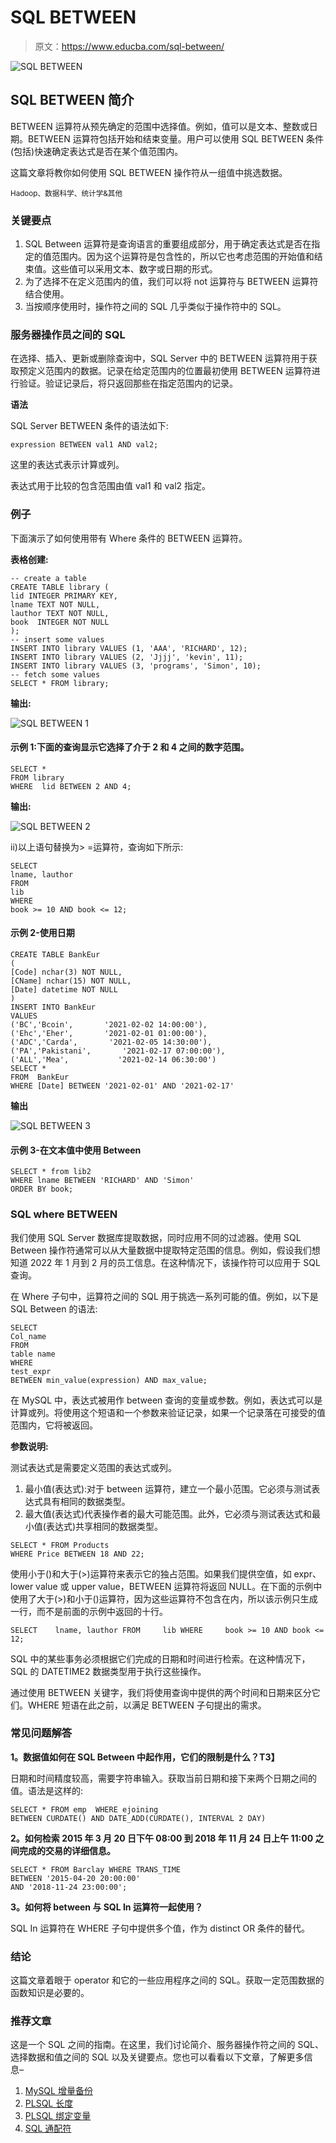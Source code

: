 # SQL BETWEEN

> 原文：<https://www.educba.com/sql-between/>

![SQL BETWEEN](img/a34d1dffe08531a6ef4da08b9d14839c.png)



## SQL BETWEEN 简介

BETWEEN 运算符从预先确定的范围中选择值。例如，值可以是文本、整数或日期。BETWEEN 运算符包括开始和结束变量。用户可以使用 SQL BETWEEN 条件(包括)快速确定表达式是否在某个值范围内。

这篇文章将教你如何使用 SQL BETWEEN 操作符从一组值中挑选数据。

<small>Hadoop、数据科学、统计学&其他</small>

### 关键要点

1.  SQL Between 运算符是查询语言的重要组成部分，用于确定表达式是否在指定的值范围内。因为这个运算符是包含性的，所以它也考虑范围的开始值和结束值。这些值可以采用文本、数字或日期的形式。
2.  为了选择不在定义范围内的值，我们可以将 not 运算符与 BETWEEN 运算符结合使用。
3.  当按顺序使用时，操作符之间的 SQL 几乎类似于操作符中的 SQL。

### 服务器操作员之间的 SQL

在选择、插入、更新或删除查询中，SQL Server 中的 BETWEEN 运算符用于获取预定义范围内的数据。记录在给定范围内的位置最初使用 BETWEEN 运算符进行验证。验证记录后，将只返回那些在指定范围内的记录。

**语法**

SQL Server BETWEEN 条件的语法如下:

```
expression BETWEEN val1 AND val2;
```

这里的表达式表示计算或列。

表达式用于比较的包含范围由值 val1 和 val2 指定。

### 例子

下面演示了如何使用带有 Where 条件的 BETWEEN 运算符。

**表格创建:**

```
-- create a table
CREATE TABLE library (
lid INTEGER PRIMARY KEY,
lname TEXT NOT NULL,
lauthor TEXT NOT NULL,
book  INTEGER NOT NULL
);
-- insert some values
INSERT INTO library VALUES (1, 'AAA', 'RICHARD', 12);
INSERT INTO library VALUES (2, 'Jjjj', 'kevin', 11);
INSERT INTO library VALUES (3, 'programs', 'Simon', 10);
-- fetch some values
SELECT * FROM library;
```

**输出:**

![SQL BETWEEN 1](img/c9a1523538121d5f91510f7f257f5d32.png)



#### 示例 1:下面的查询显示它选择了介于 2 和 4 之间的数字范围。

```
SELECT *
FROM library
WHERE  lid BETWEEN 2 AND 4;
```

**输出:**

![SQL BETWEEN 2](img/68b8be1cdae782f63846acef652b34b5.png)



ii)以上语句替换为> =运算符，查询如下所示:

```
SELECT
lname, lauthor
FROM
lib
WHERE
book >= 10 AND book <= 12;
```

#### 示例 2-使用日期

```
CREATE TABLE BankEur
(
[Code] nchar(3) NOT NULL,
[CName] nchar(15) NOT NULL,
[Date] datetime NOT NULL
)
INSERT INTO BankEur
VALUES
('BC','Bcoin',       '2021-02-02 14:00:00'),
('Ehc','Eher',       '2021-02-01 01:00:00'),
('ADC','Carda',       '2021-02-05 14:30:00'),
('PA','Pakistani',       '2021-02-17 07:00:00'),
('ALL','Mea',           '2021-02-14 06:30:00')
SELECT *
FROM  BankEur
WHERE [Date] BETWEEN '2021-02-01' AND '2021-02-17'
```

**输出**

![SQL BETWEEN 3](img/34f19b9f102484564793703e6e2c56b5.png)



#### 示例 3-在文本值中使用 Between

```
SELECT * from lib2
WHERE lname BETWEEN 'RICHARD' AND 'Simon'
ORDER BY book;
```

### SQL where BETWEEN

我们使用 SQL Server 数据库提取数据，同时应用不同的过滤器。使用 SQL Between 操作符通常可以从大量数据中提取特定范围的信息。例如，假设我们想知道 2022 年 1 月到 2 月的员工信息。在这种情况下，该操作符可以应用于 SQL 查询。

在 Where 子句中，运算符之间的 SQL 用于挑选一系列可能的值。例如，以下是 SQL Between 的语法:

```
SELECT
Col_name
FROM
table name
WHERE
test_expr
BETWEEN min_value(expression) AND max_value;
```

在 MySQL 中，表达式被用作 between 查询的变量或参数。例如，表达式可以是计算或列。将使用这个短语和一个参数来验证记录，如果一个记录落在可接受的值范围内，它将被返回。

**参数说明:**

测试表达式是需要定义范围的表达式或列。

1.  最小值(表达式):对于 between 运算符，建立一个最小范围。它必须与测试表达式具有相同的数据类型。
2.  最大值(表达式)代表操作者的最大可能范围。此外，它必须与测试表达式和最小值(表达式)共享相同的数据类型。

```
SELECT * FROM Products
WHERE Price BETWEEN 18 AND 22;
```

使用小于()和大于(>)运算符来表示它的独占范围。如果我们提供空值，如 expr、lower value 或 upper value，BETWEEN 运算符将返回 NULL。在下面的示例中使用了大于(>)和小于()运算符，因为这些运算符不包含在内，所以该示例只生成一行，而不是前面的示例中返回的十行。

```
SELECT    lname, lauthor FROM     lib WHERE     book >= 10 AND book <= 12;
```

SQL 中的某些事务必须根据它们完成的日期和时间进行检索。在这种情况下，SQL 的 DATETIME2 数据类型用于执行这些操作。

通过使用 BETWEEN 关键字，我们将使用查询中提供的两个时间和日期来区分它们。WHERE 短语在此之前，以满足 BETWEEN 子句提出的需求。

### 常见问题解答

**1。数据值如何在 SQL Between 中起作用，它们的限制是什么？T3】**

日期和时间精度较高，需要字符串输入。获取当前日期和接下来两个日期之间的值。语法是这样的:

```
SELECT * FROM emp  WHERE ejoining
BETWEEN CURDATE() AND DATE_ADD(CURDATE(), INTERVAL 2 DAY)
```

**2。如何检索 2015 年 3 月 20 日下午 08:00 到 2018 年 11 月 24 日上午 11:00 之间完成的交易的详细信息。**

```
SELECT * FROM Barclay WHERE TRANS_TIME
BETWEEN '2015-04-20 20:00:00'
AND '2018-11-24 23:00:00';
```

**3。如何将 between 与 SQL In 运算符一起使用？**

SQL In 运算符在 WHERE 子句中提供多个值，作为 distinct OR 条件的替代。

### 结论

这篇文章着眼于 operator 和它的一些应用程序之间的 SQL。获取一定范围数据的函数知识是必要的。

### 推荐文章

这是一个 SQL 之间的指南。在这里，我们讨论简介、服务器操作符之间的 SQL、选择数据和值之间的 SQL 以及关键要点。您也可以看看以下文章，了解更多信息–

1.  [MySQL 增量备份](https://www.educba.com/mysql-incremental-backup/)
2.  [PLSQL 长度](https://www.educba.com/plsql-length/)
3.  [PLSQL 绑定变量](https://www.educba.com/plsql-bind-variables/)
4.  [SQL 通配符](https://www.educba.com/sql-wildcards/)





